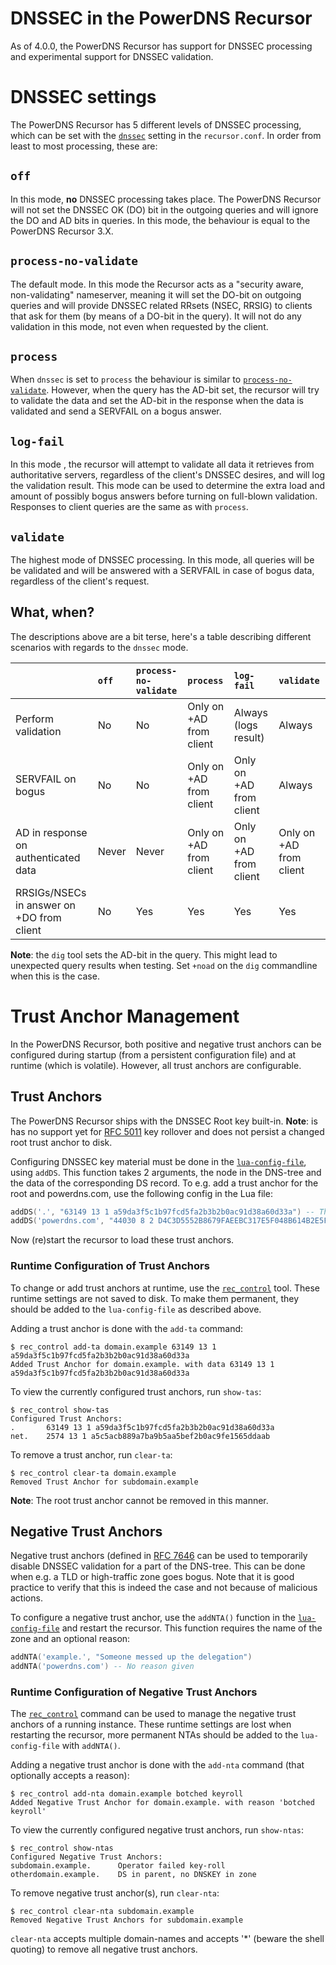 # DNSSEC in the PowerDNS Recursor
As of 4.0.0, the PowerDNS Recursor has support for DNSSEC processing and
experimental support for DNSSEC validation.

# DNSSEC settings
The PowerDNS Recursor has 5 different levels of DNSSEC processing, which can be
set with the [`dnssec`](settings.md#dnssec) setting in the `recursor.conf`. In
order from least to most processing, these are:

## `off`
In this mode, **no** DNSSEC processing takes place. The PowerDNS Recursor will
not set the DNSSEC OK (DO) bit in the outgoing queries and will ignore the DO and
AD bits in queries. In this mode, the behaviour is equal to the PowerDNS Recursor
3.X.

## `process-no-validate`
The default mode. In this mode the Recursor acts as a "security aware, non-validating"
nameserver, meaning it will set the DO-bit on outgoing queries and will provide
DNSSEC related RRsets (NSEC, RRSIG) to clients that ask for them (by means of a
DO-bit in the query). It will not do any validation in this mode, not even when
requested by the client.

## `process`
When `dnssec` is set to `process` the behaviour is similar to [`process-no-validate`](#process-no-validate).
However, when the query has the AD-bit set, the recursor will try to validate the
data and set the AD-bit in the response when the data is validated and send a
SERVFAIL on a bogus answer.

## `log-fail`
In this mode , the recursor will attempt to validate all data it retrieves from
authoritative servers, regardless of the client's DNSSEC desires, and will log the
validation result. This mode can be used to determine the extra load and amount
of possibly bogus answers before turning on full-blown validation. Responses to
client queries are the same as with `process`.

## `validate`
The highest mode of DNSSEC processing. In this mode, all queries will be be validated
and will be answered with a SERVFAIL in case of bogus data, regardless of the
client's request.

## What, when?
The descriptions above are a bit terse, here's a table describing different scenarios
with regards to the `dnssec` mode.

|    | `off` | `process-no-validate` | `process` | `log-fail` | `validate` |
|:------------|:-------|:-------------|:-------------|:-------------|:-------------|
|Perform validation| No | No | Only on +AD from client | Always (logs result) | Always |
|SERVFAIL on bogus| No | No | Only on +AD from client | Only on +AD from client | Always |
|AD in response on authenticated data| Never | Never | Only on +AD from client | Only on +AD from client | Only on +AD from client |
|RRSIGs/NSECs in answer on +DO from client| No | Yes | Yes | Yes | Yes |

**Note**: the `dig` tool sets the AD-bit in the query. This might lead to unexpected
query results when testing. Set `+noad` on the `dig` commandline when this is the
case.

# Trust Anchor Management
In the PowerDNS Recursor, both positive and negative trust anchors can be configured
during startup (from a persistent configuration file) and at runtime (which is
volatile).
However, all trust anchors are configurable.

## Trust Anchors
The PowerDNS Recursor ships with the DNSSEC Root key built-in. **Note**: is has
no support yet for [RFC 5011](https://tools.ietf.org/html/rfc5011) key rollover
and does not persist a changed root trust anchor to disk.

Configuring DNSSEC key material must be done in the [`lua-config-file`](settings.md#lua-config-file),
using `addDS`. This function takes 2 arguments, the node in the DNS-tree and the
data of the corresponding DS record. To e.g. add a trust anchor for the root and
powerdns.com, use the following config in the Lua file:

```lua
addDS('.', "63149 13 1 a59da3f5c1b97fcd5fa2b3b2b0ac91d38a60d33a") -- This is not an ICANN root
addDS('powerdns.com', "44030 8 2 D4C3D5552B8679FAEEBC317E5F048B614B2E5F607DC57F1553182D49 AB2179F7")
```

Now (re)start the recursor to load these trust anchors.

### Runtime Configuration of Trust Anchors
To change or add trust anchors at runtime, use the [`rec_control`](running.md)
tool. These runtime settings are not saved to disk. To make them permanent, they
should be added to the `lua-config-file` as described above.

Adding a trust anchor is done with the `add-ta` command:

```
$ rec_control add-ta domain.example 63149 13 1 a59da3f5c1b97fcd5fa2b3b2b0ac91d38a60d33a
Added Trust Anchor for domain.example. with data 63149 13 1 a59da3f5c1b97fcd5fa2b3b2b0ac91d38a60d33a
```

To view the currently configured trust anchors, run `show-tas`:

```
$ rec_control show-tas
Configured Trust Anchors:
.       63149 13 1 a59da3f5c1b97fcd5fa2b3b2b0ac91d38a60d33a
net.    2574 13 1 a5c5acb889a7ba9b5aa5bef2b0ac9fe1565ddaab
```

To remove a trust anchor, run `clear-ta`:

```
$ rec_control clear-ta domain.example
Removed Trust Anchor for subdomain.example
```

**Note**: The root trust anchor cannot be removed in this manner.

## Negative Trust Anchors
Negative trust anchors (defined in [RFC 7646](https://tools.ietf.org/html/rfc7646)
can be used to temporarily disable DNSSEC validation for a part of the DNS-tree.
This can be done when e.g. a TLD or high-traffic zone goes bogus. Note that it is
good practice to verify that this is indeed the case and not because of malicious
actions.

To configure a negative trust anchor, use the `addNTA()` function in the
[`lua-config-file`](settings.md#lua-config-file) and restart the recursor. This
function requires the name of the zone and an optional reason:

```lua
addNTA('example.', "Someone messed up the delegation")
addNTA('powerdns.com') -- No reason given
```

### Runtime Configuration of Negative Trust Anchors
The [`rec_control`](running.md) command can be used to manage the negative trust
anchors of a running instance. These runtime settings are lost when restarting
the recursor, more permanent NTAs should be added to the `lua-config-file` with
`addNTA()`.

Adding a negative trust anchor is done with the `add-nta` command (that optionally
accepts a reason):

```
$ rec_control add-nta domain.example botched keyroll
Added Negative Trust Anchor for domain.example. with reason 'botched keyroll'
```

To view the currently configured negative trust anchors, run `show-ntas`:

```
$ rec_control show-ntas
Configured Negative Trust Anchors:
subdomain.example.      Operator failed key-roll
otherdomain.example.    DS in parent, no DNSKEY in zone
```

To remove negative trust anchor(s), run `clear-nta`:

```
$ rec_control clear-nta subdomain.example
Removed Negative Trust Anchors for subdomain.example
```

`clear-nta` accepts multiple domain-names and accepts '*' (beware the shell quoting)
to remove all negative trust anchors.
